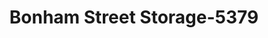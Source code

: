 ---
f_zip-code: 75460
f_state-code: TX
title: Bonham Street Storage-5379
f_phone: 903-784-7847
f_city-only: Paris
f_address: 1875 Bonham Street Paris
f_location-unique-id: '5379'
slug: bonham-street-storage-5379
updated-on: '2024-05-30T13:46:58.046Z'
created-on: '2024-05-30T13:36:59.803Z'
published-on: '2024-05-30T13:54:32.469Z'
f_city-state: cms/city/paris-tx.md
f_company: cms/company/bonham-street-storage.md
f_state: cms/state/texas.md
layout: '[payday-loan].html'
tags: payday-loan
---